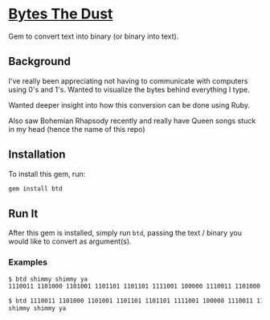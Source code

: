 # [Bytes The Dust](https://www.youtube.com/watch?v=rY0WxgSXdEE)

Gem to convert text into binary (or binary into text).

## Background
I've really been appreciating not having to communicate with computers using 0's and 1's. Wanted to visualize the bytes behind everything I type.

Wanted deeper insight into how this conversion can be done using Ruby. 

Also saw Bohemian Rhapsody recently and really have Queen songs stuck in my head (hence the name of this repo)

## Installation

To install this gem, run:

```bash
gem install btd
```

## Run It
After this gem is installed, simply run `btd`, passing the text / binary you would like to convert as argument(s).

### Examples

```bash
$ btd shimmy shimmy ya
1110011 1101000 1101001 1101101 1101101 1111001 100000 1110011 1101000 1101001 1101101 1101101 1111001 100000 1111001 1100001
```

```bash
$ btd 1110011 1101000 1101001 1101101 1101101 1111001 100000 1110011 1101000 1101001 1101101 1101101 1111001 100000 1111001 1100001
shimmy shimmy ya
```
